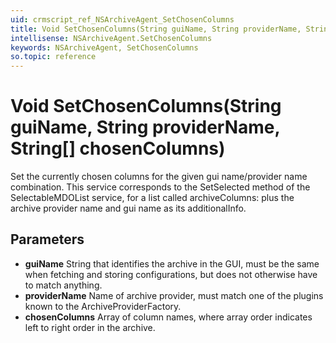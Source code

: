 ```yaml
---
uid: crmscript_ref_NSArchiveAgent_SetChosenColumns
title: Void SetChosenColumns(String guiName, String providerName, String[] chosenColumns)
intellisense: NSArchiveAgent.SetChosenColumns
keywords: NSArchiveAgent, SetChosenColumns
so.topic: reference
---
```


# Void SetChosenColumns(String guiName, String providerName, String[] chosenColumns)

Set the currently chosen columns for the given gui name/provider name combination. This service corresponds to the SetSelected method of the SelectableMDOList service, for a list called archiveColumns: plus the archive provider name and gui name as its additionalInfo.

## Parameters

* **guiName** String that identifies the archive in the GUI, must be the same when fetching and storing configurations, but does not otherwise have to match anything.
* **providerName** Name of archive provider, must match one of the plugins known to the ArchiveProviderFactory.
* **chosenColumns** Array of column names, where array order indicates left to right order in the archive.
